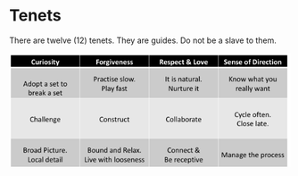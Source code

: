 # Tenets

There are twelve (12) tenets. They are guides. Do not be a slave to them.

![alt text](./assets/tenets.png "Time and Emotion Tenets")

